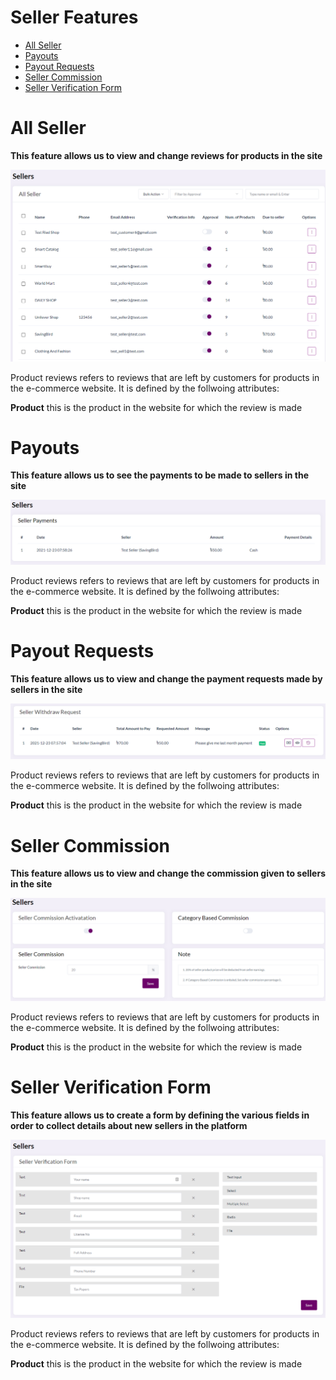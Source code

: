 # Seller Features
- [All Seller](#all-seller)
- [Payouts](#payouts)
- [Payout Requests](#payout-requests)
- [Seller Commission](#seller-commission)
- [Seller Verification Form](#seller-verification-form)


# All Seller

**This feature allows us to view and change reviews for products in the site**

![](images/others/allsellers.png)

Product reviews refers to reviews that are left by customers for products in the e-commerce website. It is defined by the follwoing attributes:

**Product** this is the product in the website for which the review is made

# Payouts

**This feature allows us to see the payments to be made to sellers in the site**

![](images/others/payouts.png)

Product reviews refers to reviews that are left by customers for products in the e-commerce website. It is defined by the follwoing attributes:

**Product** this is the product in the website for which the review is made

# Payout Requests

**This feature allows us to view and change the payment requests made by sellers in the site**

![](images/others/payoutrequest.png)

Product reviews refers to reviews that are left by customers for products in the e-commerce website. It is defined by the follwoing attributes:

**Product** this is the product in the website for which the review is made

# Seller Commission

**This feature allows us to view and change the commission given to sellers in the site**

![](images/others/sellercommission.png)

Product reviews refers to reviews that are left by customers for products in the e-commerce website. It is defined by the follwoing attributes:

**Product** this is the product in the website for which the review is made

# Seller Verification Form

**This feature allows us to create a form by defining the various fields in order to collect details about new sellers in the platform**

![](images/others/sellerverificationform.png)

Product reviews refers to reviews that are left by customers for products in the e-commerce website. It is defined by the follwoing attributes:

**Product** this is the product in the website for which the review is made


